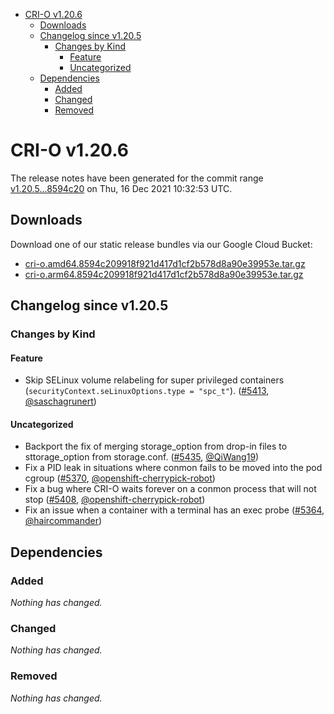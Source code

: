 - [CRI-O v1.20.6](#cri-o-v1206)
  - [Downloads](#downloads)
  - [Changelog since v1.20.5](#changelog-since-v1205)
    - [Changes by Kind](#changes-by-kind)
      - [Feature](#feature)
      - [Uncategorized](#uncategorized)
  - [Dependencies](#dependencies)
    - [Added](#added)
    - [Changed](#changed)
    - [Removed](#removed)

# CRI-O v1.20.6

The release notes have been generated for the commit range
[v1.20.5...8594c20](https://github.com/cri-o/cri-o/compare/v1.20.5...8594c209918f921d417d1cf2b578d8a90e39953e) on Thu, 16 Dec 2021 10:32:53 UTC.

## Downloads

Download one of our static release bundles via our Google Cloud Bucket:

- [cri-o.amd64.8594c209918f921d417d1cf2b578d8a90e39953e.tar.gz](https://storage.googleapis.com/k8s-conform-cri-o/artifacts/cri-o.amd64.8594c209918f921d417d1cf2b578d8a90e39953e.tar.gz)
- [cri-o.arm64.8594c209918f921d417d1cf2b578d8a90e39953e.tar.gz](https://storage.googleapis.com/k8s-conform-cri-o/artifacts/cri-o.arm64.8594c209918f921d417d1cf2b578d8a90e39953e.tar.gz)

## Changelog since v1.20.5

### Changes by Kind

#### Feature
 - Skip SELinux volume relabeling for super privileged containers (`securityContext.seLinuxOptions.type = "spc_t"`). ([#5413](https://github.com/cri-o/cri-o/pull/5413), [@saschagrunert](https://github.com/saschagrunert))

#### Uncategorized
 - Backport the fix of merging storage_option from drop-in files to sttorage_option from storage.conf. ([#5435](https://github.com/cri-o/cri-o/pull/5435), [@QiWang19](https://github.com/QiWang19))
 - Fix a PID leak in situations where conmon fails to be moved into the pod cgroup ([#5370](https://github.com/cri-o/cri-o/pull/5370), [@openshift-cherrypick-robot](https://github.com/openshift-cherrypick-robot))
 - Fix a bug where CRI-O waits forever on a conmon process that will not stop ([#5408](https://github.com/cri-o/cri-o/pull/5408), [@openshift-cherrypick-robot](https://github.com/openshift-cherrypick-robot))
 - Fix an issue when a container with a terminal has an exec probe ([#5364](https://github.com/cri-o/cri-o/pull/5364), [@haircommander](https://github.com/haircommander))

## Dependencies

### Added
_Nothing has changed._

### Changed
_Nothing has changed._

### Removed
_Nothing has changed._
